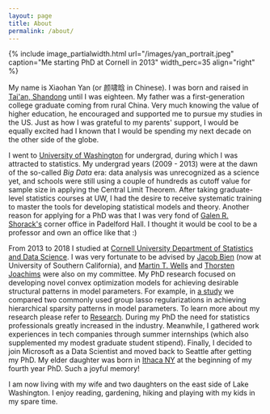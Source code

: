 ```yaml
---
layout: page
title: About
permalink: /about/
---
```


{% include image_partialwidth.html url="/images/yan_portrait.jpeg" caption="Me starting PhD at Cornell in 2013" width_perc=35 align="right" %}

My name is Xiaohan Yan (or 颜啸晗 in Chinese). I was born and raised in [Tai'an, Shandong](https://en.wikipedia.org/wiki/Tai%27an) until I was eighteen. My father was a first-generation college graduate coming from rural China. Very much knowing the value of higher education, he encouraged and supported me to pursue my studies in the US. Just as how I was grateful to my parents' support, I would be equally excited had I known that I would be spending my next decade on the other side of the globe. 

I went to [University of Washington](https://www.washington.edu) for undergrad, during which I was attracted to statistics. My undergrad years (2009 - 2013) were at the dawn of the so-called *Big Data* era: data analysis was unrecognized as a science yet, and schools were still using a couple of hundreds as cutoff value for sample size in applying the Central Limit Theorem. After taking graduate-level statistics courses at UW, I had the desire to receive systematic training to master the tools for developing statistical models and theory. Another reason for applying for a PhD was that I was very fond of [Galen R. Shorack's](https://www.stat.washington.edu/galen/) corner office in Padelford Hall. I thought it would be cool to be a professor and own an office like that :)

From 2013 to 2018 I studied at [Cornell University Department of Statistics and Data Science](https://stat.cornell.edu). I was very fortunate to be advised by [Jacob Bien](http://faculty.marshall.usc.edu/Jacob-Bien/) (now at University of Southern California), and [Martin T. Wells](https://stat.cornell.edu/people/faculty/martin-wells) and [Thorsten Joachims](http://www.cs.cornell.edu/people/tj/) were also on my committee. My PhD research focused on developing novel convex optimization models for achieving desirable structural patterns in model parameters. For example, in [a study](http://arxiv.org/abs/1512.01631) we compared two commonly used group lasso regularizations in achieving hierarchical sparsity patterns in model parameters. To learn more about my research please refer to [Research](https://yanxht.github.io/research/). During my PhD the need for statistics professionals greatly increased in the industry. Meanwhile, I gathered work experiences in tech companies through summer internships (which also supplemented my modest graduate student stipend). Finally, I decided to join Microsoft as a Data Scientist and moved back to Seattle after getting my PhD. My elder daughter was born in [Ithaca NY](https://www.visitithaca.com/node/1) at the beginning of my fourth year PhD. Such a joyful memory!

I am now living with my wife and two daughters on the east side of Lake Washington. I enjoy reading, gardening, hiking and playing with my kids in my spare time.
